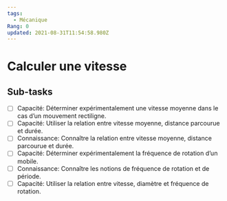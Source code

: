 ```yaml
---
tags:
  - Mécanique
Rang: 0
updated: 2021-08-31T11:54:58.980Z
---
```


# Calculer une vitesse

## Sub-tasks

- [ ] Capacité: Déterminer expérimentalement une vitesse moyenne dans le cas d’un mouvement rectiligne.
- [ ] Capacité: Utiliser la relation entre vitesse moyenne, distance parcourue et durée.
- [ ] Connaissance: Connaître la relation entre vitesse moyenne, distance parcourue et durée.
- [ ] Capacité: Déterminer expérimentalement la fréquence de rotation d’un mobile.
- [ ] Connaissance: Connaître les notions de fréquence de rotation et de période.
- [ ] Capacité: Utiliser la relation entre vitesse, diamètre et fréquence de rotation.
